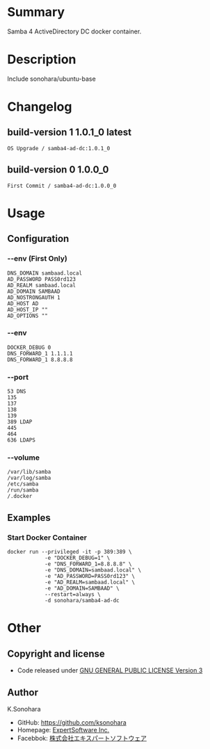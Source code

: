# Summary

Samba 4 ActiveDirectory DC docker container.

# Description

Include sonohara/ubuntu-base

# Changelog

## build-version 1 1.0.1_0 latest

    OS Upgrade / samba4-ad-dc:1.0.1_0

## build-version 0 1.0.0_0

    First Commit / samba4-ad-dc:1.0.0_0

# Usage

## Configuration

### --env (First Only)

    DNS_DOMAIN sambaad.local
    AD_PASSWORD PASS0rd123
    AD_REALM sambaad.local
    AD_DOMAIN SAMBAAD
    AD_NOSTRONGAUTH 1
    AD_HOST AD
    AD_HOST_IP ""
    AD_OPTIONS ""

### --env

    DOCKER_DEBUG 0
    DNS_FORWARD_1 1.1.1.1
    DNS_FORWARD_1 8.8.8.8

### --port

    53 DNS
    135
    137
    138
    139
    389 LDAP
    445
    464
    636 LDAPS

### --volume

    /var/lib/samba
    /var/log/samba
    /etc/samba
    /run/samba
    /.docker

## Examples

### Start Docker Container

    docker run --privileged -it -p 389:389 \
                -e "DOCKER_DEBUG=1" \
                -e "DNS_FORWARD_1=8.8.8.8" \
                -e "DNS_DOMAIN=sambaad.local" \
                -e "AD_PASSWORD=PASS0rd123" \
                -e "AD_REALM=sambaad.local" \
                -e "AD_DOMAIN=SAMBAAD" \
                --restart=always \
                -d sonohara/samba4-ad-dc

# Other

## Copyright and license

- Code released under [GNU GENERAL PUBLIC LICENSE Version 3](https://github.com/ksonohara/docker/blob/master/LICENSE)

## Author

K.Sonohara
- GitHub: https://github.com/ksonohara
- Homepage: [ExpertSoftware Inc.](https://www.e-software.company "ExpertSoftware Inc.")
- Facebbok: [株式会社エキスパートソフトウェア](https://www.facebook.com/expertsoftwareinc "株式会社エキスパートソフトウェア")

